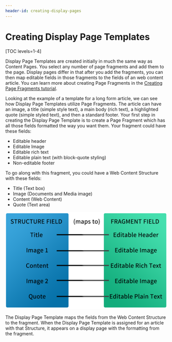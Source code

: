 ```yaml
---
header-id: creating-display-pages
---
```


# Creating Display Page Templates

[TOC levels=1-4]

Display Page Templates are created initially in much the same way as Content
Pages. You  select any number of page fragments and add them to the page.
Display pages differ in that after you add the fragments, you can then map
editable fields in those fragments to the fields of an web content article. You
can learn more about creating Page Fragments in the 
[Creating Page Fragments tutorial](/docs/7-2/user/-/knowledge_base/u/creating-fragments).

Looking at the example of a template for a long form article, we can see how
Display Page Templates utilize Page Fragments. The article can have an image, a
title (simple style text), a main body (rich text), a highlighted quote (simple
styled text), and then a standard footer. Your first step in creating the
Display Page Template is to create a Page Fragment which has all those fields
formatted the way you want them. Your fragment could have these fields:

-  Editable header
-  Editable Image
-  Editable rich text
-  Editable plain text (with block-quote styling)
-  Non-editable footer

To go along with this fragment, you could have a Web Content Structure with 
these fields:

-  Title (Text box)
-  Image (Documents and Media image)
-  Content (Web Content)
-  Quote (Text area)

![Figure 1: Connecting structure fields to fragment data.](../../../../../images/structure-to-fragment.png)

The Display Page Template maps the fields from the Web Content Structure to the
fragment. When the Display Page Template is assigned for an article with that
Structure, it appears on a display page with the formatting from the fragment.
